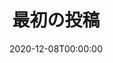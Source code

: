 ---
title: "最初の投稿"
slug: /my-first-post
date: 2020-12-08T00:00:00
first_image: './images/shinsyakaijin_woman2.png'
description: "セミナーのお知らせ"
isStudy: false
---